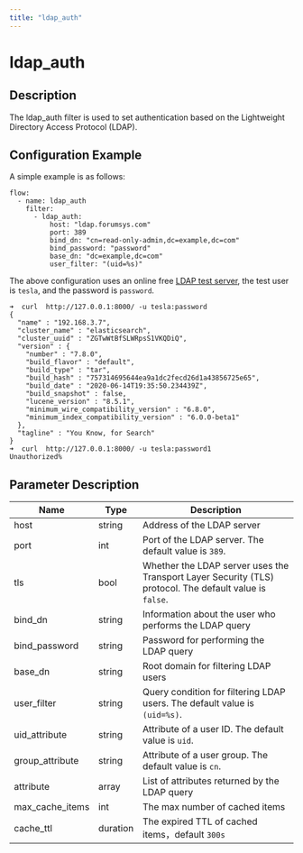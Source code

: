 ```yaml
---
title: "ldap_auth"
---
```


# ldap_auth

## Description

The ldap_auth filter is used to set authentication based on the Lightweight Directory Access Protocol (LDAP).

## Configuration Example

A simple example is as follows:

```
flow:
  - name: ldap_auth
    filter:
      - ldap_auth:
          host: "ldap.forumsys.com"
          port: 389
          bind_dn: "cn=read-only-admin,dc=example,dc=com"
          bind_password: "password"
          base_dn: "dc=example,dc=com"
          user_filter: "(uid=%s)"
```

The above configuration uses an online free [LDAP test server](https://www.forumsys.com/tutorials/integration-how-to/ldap/online-ldap-test-server/), the test user is `tesla`, and the password is `password`.

```
➜  curl  http://127.0.0.1:8000/ -u tesla:password
{
  "name" : "192.168.3.7",
  "cluster_name" : "elasticsearch",
  "cluster_uuid" : "ZGTwWtBfSLWRpsS1VKQDiQ",
  "version" : {
    "number" : "7.8.0",
    "build_flavor" : "default",
    "build_type" : "tar",
    "build_hash" : "757314695644ea9a1dc2fecd26d1a43856725e65",
    "build_date" : "2020-06-14T19:35:50.234439Z",
    "build_snapshot" : false,
    "lucene_version" : "8.5.1",
    "minimum_wire_compatibility_version" : "6.8.0",
    "minimum_index_compatibility_version" : "6.0.0-beta1"
  },
  "tagline" : "You Know, for Search"
}
➜  curl  http://127.0.0.1:8000/ -u tesla:password1
Unauthorized%
```

## Parameter Description

| Name            | Type     | Description                                                                                             |
| --------------- | -------- | ------------------------------------------------------------------------------------------------------- |
| host            | string   | Address of the LDAP server                                                                              |
| port            | int      | Port of the LDAP server. The default value is `389`.                                                    |
| tls             | bool     | Whether the LDAP server uses the Transport Layer Security (TLS) protocol. The default value is `false`. |
| bind_dn         | string   | Information about the user who performs the LDAP query                                                  |
| bind_password   | string   | Password for performing the LDAP query                                                                  |
| base_dn         | string   | Root domain for filtering LDAP users                                                                    |
| user_filter     | string   | Query condition for filtering LDAP users. The default value is `(uid=%s)`.                              |
| uid_attribute   | string   | Attribute of a user ID. The default value is `uid`.                                                     |
| group_attribute | string   | Attribute of a user group. The default value is `cn`.                                                   |
| attribute       | array    | List of attributes returned by the LDAP query                                                           |
| max_cache_items | int      | The max number of cached items                                                                          |
| cache_ttl       | duration | The expired TTL of cached items，default `300s`                                                         |
